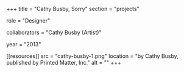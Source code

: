 +++
title = "Cathy Busby, Sorry"
section = "projects"

role = "Designer"

collaborators = "Cathy Busby (Artist)"

year = "2013"

[[resources]]
src = "cathy-busby-1.png"
location = "by Cathy Busby, published by Printed Matter, Inc."
alt = ""
+++



